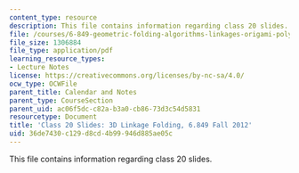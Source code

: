 ```yaml
---
content_type: resource
description: This file contains information regarding class 20 slides.
file: /courses/6-849-geometric-folding-algorithms-linkages-origami-polyhedra-fall-2012/36de7430c129d8cd4b99946d885ae05c_MIT6_849F12_slidesC20.pdf
file_size: 1306884
file_type: application/pdf
learning_resource_types:
- Lecture Notes
license: https://creativecommons.org/licenses/by-nc-sa/4.0/
ocw_type: OCWFile
parent_title: Calendar and Notes
parent_type: CourseSection
parent_uid: ac06f5dc-c82a-b3a0-cb86-73d3c54d5831
resourcetype: Document
title: 'Class 20 Slides: 3D Linkage Folding, 6.849 Fall 2012'
uid: 36de7430-c129-d8cd-4b99-946d885ae05c
---
```

This file contains information regarding class 20 slides.
